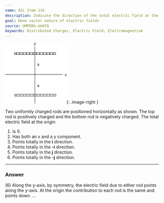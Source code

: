 ```yaml
---
name: A2L Item 116
description: Indicate the direction of the total electric field at the origin due to two rods.
goal: Hone vector nature of electric fields
source: UMPERG-em97Q
keywords: Distributed Charges, Electric Field, Electromagnetism
---
```


![Item116_fig1.gif](../images/Item116_fig1.gif){: .image-right } 

Two uniformly charged rods are positioned horizontally as shown.  The
top rod is positively charged and the bottom rod is negatively charged.
The total electric field at the origin

1. Is 0. 
2. Has both an x and a y component. 
3. Points totally in the <b>i</b> direction.
4. Points totally in the <b>-i</b> direction. 
5. Points totally in the <b>j</b> direction. 
6. Points totally in the <b>-j</b> direction.

<hr/>

### Answer

(6) Along the y-axis, by symmetry, the electric field due to either rod
points along the y-axis.  At the origin the contribution to each rod is
the same and points down.
...
